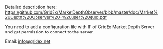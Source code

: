 Detailed description here: https://github.com/GridEx/MarketDepthObserver/blob/master/doc/Market%20Depth%20Observer%20-%20user%20guid.pdf

You need to add a configuration file with IP of GridEx Market Depth Server and get permission to connect to the server.

Email: info@gridex.net
